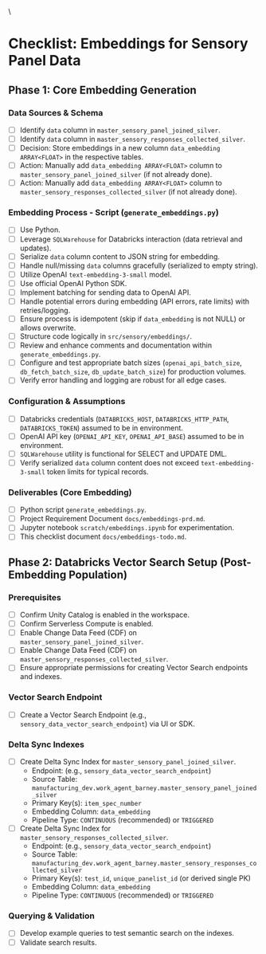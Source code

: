 \
# Checklist: Embeddings for Sensory Panel Data

## Phase 1: Core Embedding Generation

### Data Sources & Schema
- [ ] Identify `data` column in `master_sensory_panel_joined_silver`.
- [ ] Identify `data` column in `master_sensory_responses_collected_silver`.
- [ ] Decision: Store embeddings in a new column `data_embedding ARRAY<FLOAT>` in the respective tables.
- [ ] Action: Manually add `data_embedding ARRAY<FLOAT>` column to `master_sensory_panel_joined_silver` (if not already done).
- [ ] Action: Manually add `data_embedding ARRAY<FLOAT>` column to `master_sensory_responses_collected_silver` (if not already done).

### Embedding Process - Script (`generate_embeddings.py`)
- [ ] Use Python.
- [ ] Leverage `SQLWarehouse` for Databricks interaction (data retrieval and updates).
- [ ] Serialize `data` column content to JSON string for embedding.
- [ ] Handle null/missing `data` columns gracefully (serialized to empty string).
- [ ] Utilize OpenAI `text-embedding-3-small` model.
- [ ] Use official OpenAI Python SDK.
- [ ] Implement batching for sending data to OpenAI API.
- [ ] Handle potential errors during embedding (API errors, rate limits) with retries/logging.
- [ ] Ensure process is idempotent (skip if `data_embedding` is not NULL) or allows overwrite.
- [ ] Structure code logically in `src/sensory/embeddings/`.
- [ ] Review and enhance comments and documentation within `generate_embeddings.py`.
- [ ] Configure and test appropriate batch sizes (`openai_api_batch_size`, `db_fetch_batch_size`, `db_update_batch_size`) for production volumes.
- [ ] Verify error handling and logging are robust for all edge cases.

### Configuration & Assumptions
- [ ] Databricks credentials (`DATABRICKS_HOST`, `DATABRICKS_HTTP_PATH`, `DATABRICKS_TOKEN`) assumed to be in environment.
- [ ] OpenAI API key (`OPENAI_API_KEY`, `OPENAI_API_BASE`) assumed to be in environment.
- [ ] `SQLWarehouse` utility is functional for SELECT and UPDATE DML.
- [ ] Verify serialized `data` column content does not exceed `text-embedding-3-small` token limits for typical records.

### Deliverables (Core Embedding)
- [ ] Python script `generate_embeddings.py`.
- [ ] Project Requirement Document `docs/embeddings-prd.md`.
- [ ] Jupyter notebook `scratch/embeddings.ipynb` for experimentation.
- [ ] This checklist document `docs/embeddings-todo.md`.

## Phase 2: Databricks Vector Search Setup (Post-Embedding Population)

### Prerequisites
- [ ] Confirm Unity Catalog is enabled in the workspace.
- [ ] Confirm Serverless Compute is enabled.
- [ ] Enable Change Data Feed (CDF) on `master_sensory_panel_joined_silver`.
- [ ] Enable Change Data Feed (CDF) on `master_sensory_responses_collected_silver`.
- [ ] Ensure appropriate permissions for creating Vector Search endpoints and indexes.

### Vector Search Endpoint
- [ ] Create a Vector Search Endpoint (e.g., `sensory_data_vector_search_endpoint`) via UI or SDK.

### Delta Sync Indexes
- [ ] Create Delta Sync Index for `master_sensory_panel_joined_silver`.
    - Endpoint: (e.g., `sensory_data_vector_search_endpoint`)
    - Source Table: `manufacturing_dev.work_agent_barney.master_sensory_panel_joined_silver`
    - Primary Key(s): `item_spec_number`
    - Embedding Column: `data_embedding`
    - Pipeline Type: `CONTINUOUS` (recommended) or `TRIGGERED`
- [ ] Create Delta Sync Index for `master_sensory_responses_collected_silver`.
    - Endpoint: (e.g., `sensory_data_vector_search_endpoint`)
    - Source Table: `manufacturing_dev.work_agent_barney.master_sensory_responses_collected_silver`
    - Primary Key(s): `test_id`, `unique_panelist_id` (or derived single PK)
    - Embedding Column: `data_embedding`
    - Pipeline Type: `CONTINUOUS` (recommended) or `TRIGGERED`

### Querying & Validation
- [ ] Develop example queries to test semantic search on the indexes.
- [ ] Validate search results.

